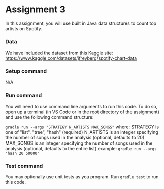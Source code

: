 # Assignment 3
In this assignment, you will use built in Java data structures to count top artists on Spotify.

### Data
We have included the dataset from this Kaggle site: https://www.kaggle.com/datasets/jfreyberg/spotify-chart-data

### Setup command
N/A

### Run command
You will need to use command line arguments to run this code. To do so, open up a terminal (in VS Code or in the root directory of the assignment) and use the following command structure:

`gradle run --args "STRATEGY N_ARTISTS MAX_SONGS"`
        where:
                STRATEGY is one of "list", "tree", "hash" (required)
                N_ARTISTS is an integer specifying the number of songs used in the analysis (optional, defaults to 20)
                MAX_SONGS is an integer specifying the number of songs used in the analysis (optional, defaults to the entire list)
        example:
                `gradle run --args "hash 20 50000"`

### Test command
You may optionally use unit tests as you program. Run `gradle test` to run this code.
